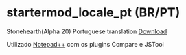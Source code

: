 # startermod_locale_pt (BR/PT)
Stonehearth(Alpha 20) Portuguese translation [Download](http://www.4shared.com/file/DXW4BoEPba/startermod_locale_pt.html)

Utilizado [Notepad++](https://notepad-plus-plus.org/) com os plugins Compare e JSTool
